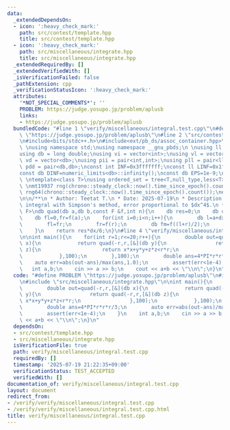 ```yaml
---
data:
  _extendedDependsOn:
  - icon: ':heavy_check_mark:'
    path: src/contest/template.hpp
    title: src/contest/template.hpp
  - icon: ':heavy_check_mark:'
    path: src/miscellaneous/integrate.hpp
    title: src/miscellaneous/integrate.hpp
  _extendedRequiredBy: []
  _extendedVerifiedWith: []
  _isVerificationFailed: false
  _pathExtension: cpp
  _verificationStatusIcon: ':heavy_check_mark:'
  attributes:
    '*NOT_SPECIAL_COMMENTS*': ''
    PROBLEM: https://judge.yosupo.jp/problem/aplusb
    links:
    - https://judge.yosupo.jp/problem/aplusb
  bundledCode: "#line 1 \"verify/miscellaneous/integral.test.cpp\"\n#define PROBLEM\
    \ \"https://judge.yosupo.jp/problem/aplusb\"\n#line 2 \"src/contest/template.hpp\"\
    \n#include<bits/stdc++.h>\n#include<ext/pb_ds/assoc_container.hpp>\n#include<ext/pb_ds/tree_policy.hpp>\n\
    \ \nusing namespace std;\nusing namespace __gnu_pbds;\n \nusing ll = long long;\n\
    using db = long double;\nusing vi = vector<int>;\nusing vl = vector<ll>;\nusing\
    \ vd = vector<db>;\nusing pii = pair<int,int>;\nusing pll = pair<ll,ll>;\nusing\
    \ pdd = pair<db,db>;\nconst int INF=0x3fffffff;\nconst ll LINF=0x1fffffffffffffff;\n\
    const db DINF=numeric_limits<db>::infinity();\nconst db EPS=1e-9;\nconst db PI=acos(db(-1));\n\
    \ \ntemplate<class T>\nusing ordered_set = tree<T,null_type,less<T>,rb_tree_tag,tree_order_statistics_node_update>;\n\
    \ \nmt19937 rng(chrono::steady_clock::now().time_since_epoch().count());\nmt19937_64\
    \ rng64(chrono::steady_clock::now().time_since_epoch().count());\n#line 2 \"src/miscellaneous/integrate.hpp\"\
    \n\n/**\n * Author: Teetat T.\n * Date: 2025-07-19\n * Description: find definite\
    \ integral with Simpson's method, error proportional to $dx^4$.\n */\n\ntemplate<class\
    \ F>\ndb quad(db a,db b,const F &f,int n){\n    db res=0;\n    db dx=(b-a)/n;\n\
    \    db fl=0,fr=f(a);\n    for(int i=0;i<n;i++){\n        db l=a+dx*i,r=l+dx;\n\
    \        fl=fr;\n        fr=f(r);\n        db fm=f((l+r)/2);\n        res+=fl+4*fm+fr;\n\
    \    }\n    return res*dx/6;\n}\n#line 4 \"verify/miscellaneous/integral.test.cpp\"\
    \n\nint main(){\n    for(int r=1;r<=20;r++){\n        double out=quad(-r,r,[&](db\
    \ x){\n            return quad(-r,r,[&](db y){\n                return quad(-r,r,[&](db\
    \ z){\n                    return x*x+y*y+z*z<r*r;\n                },100);\n\
    \            },100);\n        },100);\n        double ans=4*PI*r*r*r/3;\n    \
    \    auto err=abs(out-ans)/max(ans,1.0);\n        assert(err<1e-4);\n    }\n \
    \   int a,b;\n    cin >> a >> b;\n    cout << a+b << \"\\n\";\n}\n"
  code: "#define PROBLEM \"https://judge.yosupo.jp/problem/aplusb\"\n#include \"src/contest/template.hpp\"\
    \n#include \"src/miscellaneous/integrate.hpp\"\n\nint main(){\n    for(int r=1;r<=20;r++){\n\
    \        double out=quad(-r,r,[&](db x){\n            return quad(-r,r,[&](db\
    \ y){\n                return quad(-r,r,[&](db z){\n                    return\
    \ x*x+y*y+z*z<r*r;\n                },100);\n            },100);\n        },100);\n\
    \        double ans=4*PI*r*r*r/3;\n        auto err=abs(out-ans)/max(ans,1.0);\n\
    \        assert(err<1e-4);\n    }\n    int a,b;\n    cin >> a >> b;\n    cout\
    \ << a+b << \"\\n\";\n}\n"
  dependsOn:
  - src/contest/template.hpp
  - src/miscellaneous/integrate.hpp
  isVerificationFile: true
  path: verify/miscellaneous/integral.test.cpp
  requiredBy: []
  timestamp: '2025-07-19 21:22:35+09:00'
  verificationStatus: TEST_ACCEPTED
  verifiedWith: []
documentation_of: verify/miscellaneous/integral.test.cpp
layout: document
redirect_from:
- /verify/verify/miscellaneous/integral.test.cpp
- /verify/verify/miscellaneous/integral.test.cpp.html
title: verify/miscellaneous/integral.test.cpp
---
```


